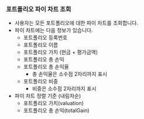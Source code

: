 
### 포트폴리오 파이 차트 조회
- 사용자는 모든 포트폴리오에 대한 파이 차트를 조회합니다.
- 파이 차트에는 다음 정보가 있습니다.
	- 포트폴리오 등록번호
	- 포트폴리오 이름
	- 포트폴리오 가치 (현금 + 평가금액)
	- 포트폴리오 총 손익
	- 포트폴리오 총 손익율
		- 총 손익율은 소수점 2자리까지 표시
	- 포트폴리오 비중
		- 비중은 소수점 2자리까지 표시
- 파이 차트 정렬 기준 (내림차순)
	- 포트폴리오 가치(valuation)
	- 포트폴리오 총 손익(totalGain)

